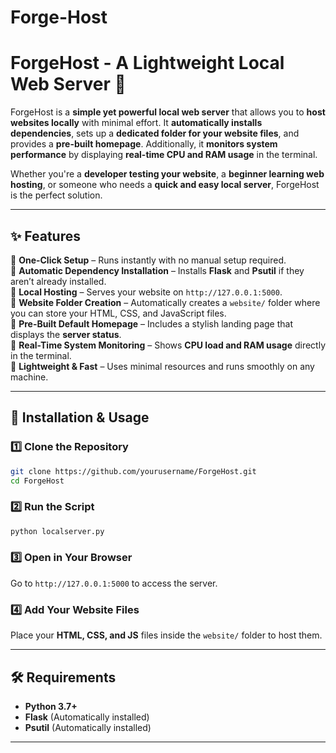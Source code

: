 # Forge-Host
# **ForgeHost - A Lightweight Local Web Server** 🚀  

ForgeHost is a **simple yet powerful local web server** that allows you to **host websites locally** with minimal effort. It **automatically installs dependencies**, sets up a **dedicated folder for your website files**, and provides a **pre-built homepage**. Additionally, it **monitors system performance** by displaying **real-time CPU and RAM usage** in the terminal.  

Whether you're a **developer testing your website**, a **beginner learning web hosting**, or someone who needs a **quick and easy local server**, ForgeHost is the perfect solution.  

---

## **✨ Features**  

🔹 **One-Click Setup** – Runs instantly with no manual setup required.  
🔹 **Automatic Dependency Installation** – Installs **Flask** and **Psutil** if they aren’t already installed.  
🔹 **Local Hosting** – Serves your website on `http://127.0.0.1:5000`.  
🔹 **Website Folder Creation** – Automatically creates a `website/` folder where you can store your HTML, CSS, and JavaScript files.  
🔹 **Pre-Built Default Homepage** – Includes a stylish landing page that displays the **server status**.  
🔹 **Real-Time System Monitoring** – Shows **CPU load and RAM usage** directly in the terminal.  
🔹 **Lightweight & Fast** – Uses minimal resources and runs smoothly on any machine.  

---

## **📌 Installation & Usage**  

### **1️⃣ Clone the Repository**  
```bash
git clone https://github.com/yourusername/ForgeHost.git
cd ForgeHost
```

### **2️⃣ Run the Script**  
```bash
python localserver.py
```

### **3️⃣ Open in Your Browser**  
Go to `http://127.0.0.1:5000` to access the server.  

### **4️⃣ Add Your Website Files**  
Place your **HTML, CSS, and JS** files inside the `website/` folder to host them.  

---

## **🛠 Requirements**  
- **Python 3.7+**  
- **Flask** (Automatically installed)  
- **Psutil** (Automatically installed)  
---